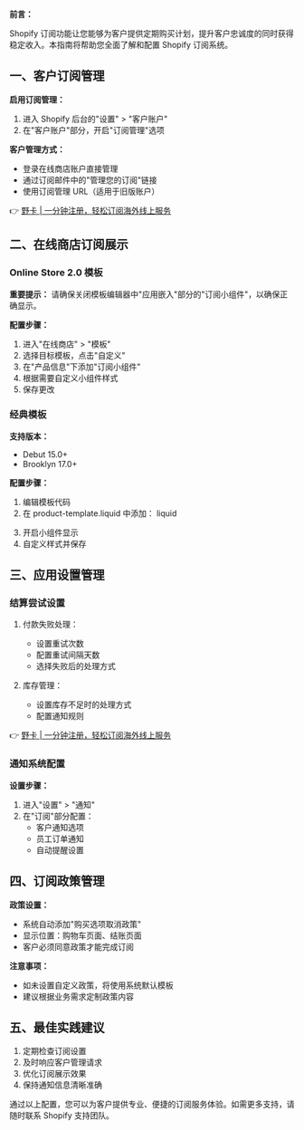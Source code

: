 **前言：**

Shopify 订阅功能让您能够为客户提供定期购买计划，提升客户忠诚度的同时获得稳定收入。本指南将帮助您全面了解和配置 Shopify 订阅系统。

## 一、客户订阅管理

**启用订阅管理：**

1. 进入 Shopify 后台的"设置" > "客户账户"
2. 在"客户账户"部分，开启"订阅管理"选项

**客户管理方式：**
- 登录在线商店账户直接管理
- 通过订阅邮件中的"管理您的订阅"链接
- 使用订阅管理 URL（适用于旧版账户）

👉 [野卡 | 一分钟注册，轻松订阅海外线上服务](https://bit.ly/bewildcard)

## 二、在线商店订阅展示

### Online Store 2.0 模板

**重要提示：** 请确保关闭模板编辑器中"应用嵌入"部分的"订阅小组件"，以确保正确显示。

**配置步骤：**

1. 进入"在线商店" > "模板"
2. 选择目标模板，点击"自定义"
3. 在"产品信息"下添加"订阅小组件"
4. 根据需要自定义小组件样式
5. 保存更改

### 经典模板

**支持版本：**
- Debut 15.0+
- Brooklyn 17.0+

**配置步骤：**

1. 编辑模板代码
2. 在 product-template.liquid 中添加：
liquid
<div class="subscriptions_app_embed_block"></div>

3. 开启小组件显示
4. 自定义样式并保存

## 三、应用设置管理

### 结算尝试设置

1. 付款失败处理：
   - 设置重试次数
   - 配置重试间隔天数
   - 选择失败后的处理方式

2. 库存管理：
   - 设置库存不足时的处理方式
   - 配置通知规则

👉 [野卡 | 一分钟注册，轻松订阅海外线上服务](https://bit.ly/bewildcard)

### 通知系统配置

**设置步骤：**

1. 进入"设置" > "通知"
2. 在"订阅"部分配置：
   - 客户通知选项
   - 员工订单通知
   - 自动提醒设置

## 四、订阅政策管理

**政策设置：**
- 系统自动添加"购买选项取消政策"
- 显示位置：购物车页面、结账页面
- 客户必须同意政策才能完成订阅

**注意事项：**
- 如未设置自定义政策，将使用系统默认模板
- 建议根据业务需求定制政策内容

## 五、最佳实践建议

1. 定期检查订阅设置
2. 及时响应客户管理请求
3. 优化订阅展示效果
4. 保持通知信息清晰准确

通过以上配置，您可以为客户提供专业、便捷的订阅服务体验。如需更多支持，请随时联系 Shopify 支持团队。